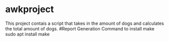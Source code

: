 # awkproject
This project contais a script that takes in the amount of dogs and calculates the total amount of dogs. 
#Report Generation
Command to install make
sudo apt install make
